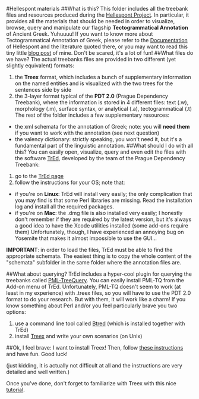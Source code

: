 #Hellespont materials
##What is this?
This folder includes all the treebank files and resources produced during the [Hellespont Project](http://hellespont.dainst.org/startpage/). In particular, it provides all the materials that should be needed in order to visualize, browse, query and manipulate our flagship **Tectogrammatical Annotation** of Ancient Greek. Yuhuuuu!
If you want to know more about Tectogrammatical Annotation of Greek, please refer to the [Documentation](http://hellespont.dainst.org/startpage/docu.html#Linguistic-Annotation) of Hellespont and the literature quoted there, or you may want to read this tiny little [blog post](http://wp.chs.harvard.edu/chs-fellows/2013/03/08/deep-into-the-meaning-tectogrammatical-annotation-of-ancient-greek/) of mine. Don't be scared, it's a lot of fun!
##What files do we have?
The actual treebanks files are provided in two different (yet slightly equivalent) formats:
1. the **Treex** format, which includes a bunch of supplementary information on the named entities and is visualized with the two trees for the sentences side by side
2. the 3-layer format typical of the **PDT 2.0** (Prague Dependency Treebank), where the information is stored in 4 different files: text (.w), morphology (.m), surface syntax, or analytical (.a), tectogrammatical (.t)
The rest of the folder includes a few supplementary resources:
* the xml schemata for the annotation of Greek; note: you will **need them** if you want to work with the annotation (see next question)
* the valency dictionary: strictly speaking, you won't need it, but it's a fundamental part of the linguistic annotation.
##What should I do with all this?
You can easily open, visualize, query and even edit the files with the software [TrEd](http://ufal.mff.cuni.cz/tred/), developed by the team of the Prague Dependency Treebank:
1. go to the [TrEd page](http://ufal.mff.cuni.cz/tred/)
2. follow the instructions for your OS; note that:
* if you're on **Linux**: TrEd will install very easily; the only complication that you may find is that some Perl libraries are missing. Read the installation log and install all the required packages.
* if you're on **Mac**: the .dmg file is also installed very easily; I honestly don't remember if they are required by the latest version, but it's always a good idea to have the Xcode utilities installed (some add-ons require them) Unfortunately, though, I have experienced an annoying bug on Yosemite that makes it almost impossible to use the GUI...

**IMPORTANT**: in order to load the files, TrEd must be able to find the appropriate schemata. The easiest thing is to copy the whole content of the "schemata" subfolder in the same folder where the annotation files are.

##What about querying?
TrEd includes a hyper-cool plugin for querying the treebanks called [PML-TreeQuery](http://ufal.mff.cuni.cz/pmltq/doc/pmltq_doc.html). You can easily install PML-TQ from the Add-on menu of TrEd.
Unfortunately, PML-TQ doesn't seem to work (at least in my experience) with .treex files, so you will have to use the PDT 2.0 format to do your research. But with them, it will work like a charm!
If you know something about Perl and/or you feel particularly brave you two options:
1. use a command line tool called [Btred](http://ufal.mff.cuni.cz/pdt2.0/doc/tools/tred/bn-tutorial.html) (which is installed together with TrEd)
2. install [Treex](http://ufal.mff.cuni.cz/treex) and write your own scenarios (on Unix)

##Ok, I feel brave: I want to install Treex!
Then, follow [these instructions](http://ufal.mff.cuni.cz/treex/install.html) and have fun. Good luck!

(just kidding, it is actually not difficult at all and the instructions are very detailed and well written.)

Once you've done, don't forget to familiarize with Treex with this nice [tutorial](http://ufal.mff.cuni.cz/treex/firststeps.html).